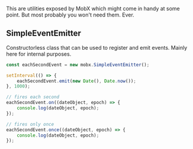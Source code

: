 This are utilities exposed by MobX which might come in handy at some point. But most probably you won't need them. Ever.

## SimpleEventEmitter

Constructorless class that can be used to register and emit events.
Mainly here for internal purposes.

```javascript
const eachSecondEvent = new mobx.SimpleEventEmitter();

setInterval(() => {
	eachSecondEvent.emit(new Date(), Date.now());
}, 1000);

// fires each second
eachSecondEvent.on((dateObject, epoch) => {
	console.log(dateObject, epoch);
});

// fires only once
eachSecondEvent.once((dateObject, epoch) => {
	console.log(dateObject, epoch);
});
